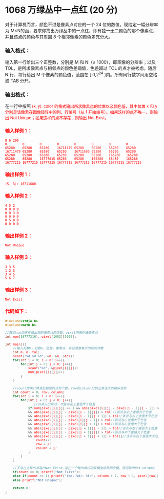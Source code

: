 # 1068 万绿丛中一点红 (20 分)
对于计算机而言，颜色不过是像素点对应的一个 24 位的数值。现给定一幅分辨率为 M×N的画，要求你找出万绿丛中的一点红，即有独一无二颜色的那个像素点，并且该点的颜色与其周围 8 个相邻像素的颜色差充分大。
### 输入格式：
输入第一行给出三个正整数，分别是 M 和 N（≤ 1000），即图像的分辨率；以及 TOL，是所求像素点与相邻点的颜色差阈值，色差超过 TOL 的点才被考虑。随后 N 行，每行给出 M 个像素的颜色值，范围在 [ $0$,$2^24$ )内。所有同行数字间用空格或 TAB 分开。
### 输出格式：
在一行中按照<font color="red" size="2px"> (x, y): color 的格式输出所求像素点的位置以及颜色值，其中位置<font color="red" size="2px"> x 和<font color="red" size="2px"> y 分别是该像素在图像矩阵中的列、行编号（从 1 开始编号）。如果这样的点不唯一，则输出 <font color="red" size="2px">Not Unique；如果这样的点不存在，则输出 <font color="red" size="2px">Not Exist。
### 输入样例 1：
```
8 6 200
0        0        0        0        0        0        0        0
65280    65280    65280    16711479 65280    65280    65280    65280
16711479 65280    65280    65280    16711680 65280    65280    65280
65280    65280    65280    65280    65280    65280    165280   165280
65280    65280    16777015 65280    65280    165280   65480    165280
16777215 16777215 16777215 16777215 16777215 16777215 16777215 16777215
```
### 输出样例 1：
```
(5, 3): 16711680
```
### 输入样例 2：
```
4 5 2
0 0 0 0
0 0 3 0
0 0 0 0
0 5 0 0
0 0 0 0
```
### 输出样例 2：
```
Not Unique
```
### 输入样例 3：
```
3 3 5
1 2 3
3 4 5
5 6 7
```
### 输出样例 3：
```
Not Exist
```

### 代码如下：
```c
#include<stdio.h>
#include<math.h>

//数组num用来存储出现的像素点的次数，pixel用来存储像素点 
int num[16777216], pixel[1002][1002];

int main(){
    //输入列数m，行数n，色差，像素点，并记录像素点出现的次数 
    int m, n, tol;
    scanf("%d %d %d", &m, &n, &tol);
    for(int i = 0; i < n; i++){
        for(int j = 0; j < m; j++){
            scanf("%d", &pixel[i][j]);
            num[pixel[i][j]]++;
        }
    }
    
    //count用来计算满足题意的点的个数，row和column分别记录该点的横纵坐标 
    int count = 0, row, column;
    for(int i = 0; i < n; i++){
        for(int j = 0; j < m; j++){
               //该点只出现过一次且与左上差值大于色差
            if(num[pixel[i][j]] == 1 && abs(pixel[i][j] - pixel[i - 1][j - 1]) > tol 
            && abs(pixel[i][j] - pixel[i - 1][j]) > tol //该点与中上差值大于色差 
            && abs(pixel[i][j] - pixel[i - 1][j + 1]) > tol//该点与右上差值大于色差 
            && abs(pixel[i][j] - pixel[i][j - 1]) > tol//该点与左差值大于色差 
            && abs(pixel[i][j] - pixel[i][j + 1]) > tol//该点与右差值大于色差 
            && abs(pixel[i][j] - pixel[i + 1][j - 1]) > tol//该点与左下差值大于色差 
            && abs(pixel[i][j] - pixel[i + 1][j]) > tol//该点与中下差值大于色差 
            && abs(pixel[i][j] - pixel[i + 1][j + 1]) > tol){//该点与右下差值大于色差 
                count++;
                row = i;
                column = j;
            }
        }
    }
    
    //不存在这样的点输出Not Exist,存在一个输出相应的纵横坐标及相应值，否则输出Not Unique; 
    if(count == 0) printf("Not Exist");
    else if(count == 1) printf("(%d, %d): %ld", column + 1, row + 1, pixel[row][column]);
    else printf("Not Unique");
    
    return 0;
}
```